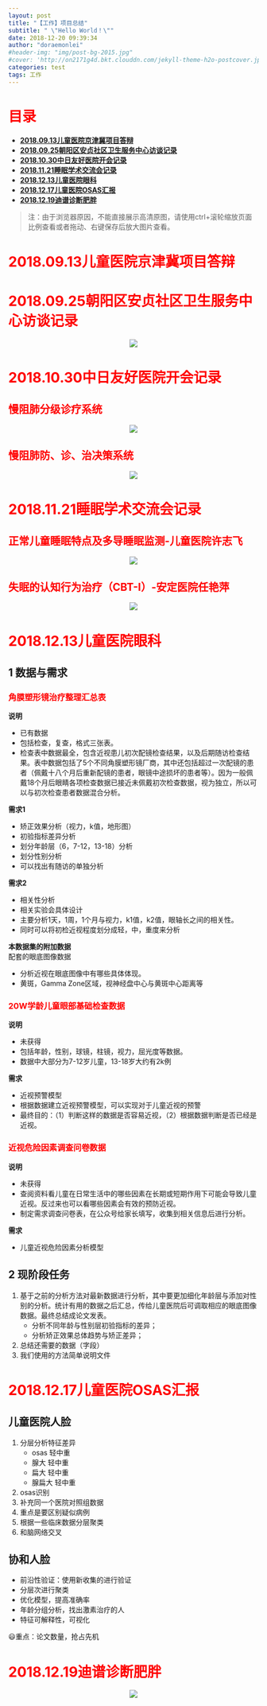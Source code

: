 ```yaml
---
layout: post
title: "【工作】项目总结"
subtitle: " \"Hello World！\""
date: 2018-12-20 09:39:34
author: "doraemonlei"
#header-img: "img/post-bg-2015.jpg"
#cover: 'http://on2171g4d.bkt.clouddn.com/jekyll-theme-h2o-postcover.jpg'
categories: test
tags: 工作
---
```


# <font color = "red">目录</font>

- **[2018.09.13儿童医院京津冀项目答辩](#1)**
- **[2018.09.25朝阳区安贞社区卫生服务中心访谈记录](#2)**
- **[2018.10.30中日友好医院开会记录](#3)**
- **[2018.11.21睡眠学术交流会记录](#4)**
- **[2018.12.13儿童医院眼科](#5)**
- **[2018.12.17儿童医院OSAS汇报](#6)**
- **[2018.12.19迪谱诊断肥胖](#7)**

> 注：由于浏览器原因，不能直接展示高清原图，请使用ctrl+滚轮缩放页面比例查看或者拖动、右键保存后放大图片查看。

# <span id='1'><font color = "red">2018.09.13儿童医院京津冀项目答辩</font></span>


# <span id='2'><font color = "red">2018.09.25朝阳区安贞社区卫生服务中心访谈记录</font></span>

<div align="center">
    <img src = "https://note.youdao.com/yws/api/personal/file/BC71AFD67F7E441B85C594D0D16DF31B?method=download&shareKey=71cbe034cae2b331db0dc9f7e7cc1eb5">
</div>

# <span id='3'><font color = "red">2018.10.30中日友好医院开会记录</font></span>

## <font color='red'>慢阻肺分级诊疗系统</font>

<div align="center">
    <img src = "https://note.youdao.com/yws/api/personal/file/10C2DC12F711498ABC52A58C02DEF261?method=download&shareKey=71cbe034cae2b331db0dc9f7e7cc1eb5">
</div>

## <font color='red'>慢阻肺防、诊、治决策系统</font>

<div align="center">
    <img src = "https://note.youdao.com/yws/api/personal/file/1AF285755278455C945972D9968A86F9?method=download&shareKey=71cbe034cae2b331db0dc9f7e7cc1eb5">
</div>

# <span id='4'><font color = "red">2018.11.21睡眠学术交流会记录</font></span>

## <font color='red'>正常儿童睡眠特点及多导睡眠监测-儿童医院许志飞</font>

<div align="center">
    <img src = "https://note.youdao.com/yws/api/personal/file/C7DB3761D1DB494DBD59F9FA3E0E38CA?method=download&shareKey=71cbe034cae2b331db0dc9f7e7cc1eb5">
</div>

## <font color='red'>失眠的认知行为治疗（CBT-I）-安定医院任艳萍</font>

<div align="center">
    <img src = "https://note.youdao.com/yws/api/personal/file/8669F38B9B0749AE84FE3FC4002546C4?method=download&shareKey=71cbe034cae2b331db0dc9f7e7cc1eb5">
</div>

# <span id='5'><font color = "red">2018.12.13儿童医院眼科</font></span>
## 1 数据与需求
### <font color = "red">角膜塑形镜治疗整理汇总表</font>
**说明**    
- 已有数据
- 包括检查，复查，格式三张表。
- 检查表中数据最全，包含近视患儿初次配镜检查结果，以及后期随访检查结果。表中数据包括了5个不同角膜塑形镜厂商，其中还包括超过一次配镜的患者（佩戴十八个月后重新配镜的患者，眼镜中途损坏的患者等）。因为一般佩戴18个月后眼睛各项检查数据已接近未佩戴初次检查数据，视为独立，所以可以与初次检查患者数据混合分析。

**需求1**  
- 矫正效果分析（视力，k值，地形图）
- 初验指标差异分析
- 划分年龄层（6，7-12，13-18）分析
- 划分性别分析
- 可以找出有随访的单独分析

**需求2**  
- 相关性分析
- 相关实验会具体设计
- 主要分析1天，1周，1个月与视力，k1值，k2值，眼轴长之间的相关性。
- 同时可以将初检近视程度划分成轻，中，重度来分析

**本数据集的附加数据**  
配套的眼底图像数据
- 分析近视在眼底图像中有哪些具体体现。
- 黄斑，Gamma Zone区域，视神经盘中心与黄斑中心距离等

### <font color = "red">20W学龄儿童眼部基础检查数据</font>
**说明**   
- 未获得
- 包括年龄，性别，球镜，柱镜，视力，屈光度等数据。
- 数据中大部分为7-12岁儿童，13-18岁大约有2k例

**需求**  
- 近视预警模型
- 根据数据建立近视预警模型，可以实现对于儿童近视的预警
- 最终目的：（1）判断这样的数据是否容易近视，（2）根据数据判断是否已经是近视。

### <font color = "red">近视危险因素调查问卷数据</font>
**说明**  
- 未获得
- 查阅资料看儿童在日常生活中的哪些因素在长期或短期作用下可能会导致儿童近视。反过来也可以看哪些因素会有效的预防近视。
- 制定需求调查问卷表，在公众号给家长填写，收集到相关信息后进行分析。

**需求**    
- 儿童近视危险因素分析模型

## 2 现阶段任务
1. 基于之前的分析方法对最新数据进行分析，其中要更加细化年龄层与添加对性别的分析。统计有用的数据之后汇总，传给儿童医院后可调取相应的眼底图像数据。最终总结成论文发表。
    - 分析不同年龄与性别层初验指标的差异；
    - 分析矫正效果总体趋势与矫正差异；
2. 总结还需要的数据（字段）
3. 我们使用的方法简单说明文件

# <span id='6'><font color = "red">2018.12.17儿童医院OSAS汇报</font></span>
## 儿童医院人脸
1. 分层分析特征差异
    - osas 轻中重
    - 腺大 轻中重
    - 扁大 轻中重
    - 腺扁大 轻中重
2. osas识别
3. 补充同一个医院对照组数据
4. 重点是要区别疑似病例
5. 根据一些临床数据分层聚类
6. 和脑网络交叉

## 协和人脸
- 前沿性验证：使用新收集的进行验证
- 分层次进行聚类
- 优化模型，提高准确率
- 年龄分组分析，找出激素治疗的人
- 特征可解释性，可视化

😃重点：论文数量，抢占先机

# <span id='7'><font color = "red">2018.12.19迪谱诊断肥胖</font></span>

<div align="center">
    <img src = "https://note.youdao.com/yws/api/personal/file/74CA5352D5844F11BA42E5E3A984ADDF?method=download&shareKey=71cbe034cae2b331db0dc9f7e7cc1eb5">
</div>